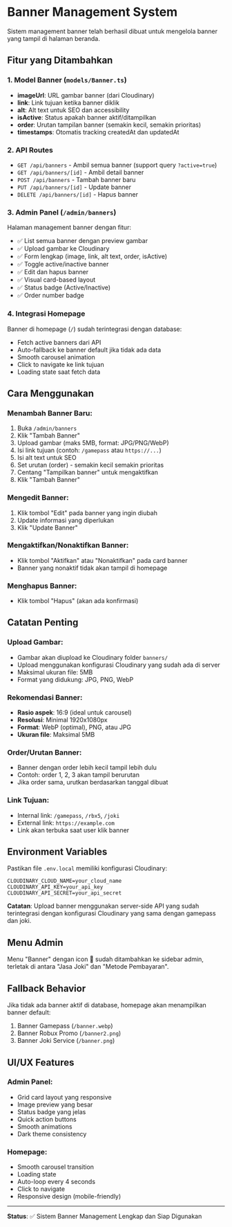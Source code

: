 # Banner Management System

Sistem management banner telah berhasil dibuat untuk mengelola banner yang tampil di halaman beranda.

## Fitur yang Ditambahkan

### 1. **Model Banner** (`models/Banner.ts`)

- **imageUrl**: URL gambar banner (dari Cloudinary)
- **link**: Link tujuan ketika banner diklik
- **alt**: Alt text untuk SEO dan accessibility
- **isActive**: Status apakah banner aktif/ditampilkan
- **order**: Urutan tampilan banner (semakin kecil, semakin prioritas)
- **timestamps**: Otomatis tracking createdAt dan updatedAt

### 2. **API Routes**

- `GET /api/banners` - Ambil semua banner (support query `?active=true`)
- `GET /api/banners/[id]` - Ambil detail banner
- `POST /api/banners` - Tambah banner baru
- `PUT /api/banners/[id]` - Update banner
- `DELETE /api/banners/[id]` - Hapus banner

### 3. **Admin Panel** (`/admin/banners`)

Halaman management banner dengan fitur:

- ✅ List semua banner dengan preview gambar
- ✅ Upload gambar ke Cloudinary
- ✅ Form lengkap (image, link, alt text, order, isActive)
- ✅ Toggle active/inactive banner
- ✅ Edit dan hapus banner
- ✅ Visual card-based layout
- ✅ Status badge (Active/Inactive)
- ✅ Order number badge

### 4. **Integrasi Homepage**

Banner di homepage (`/`) sudah terintegrasi dengan database:

- Fetch active banners dari API
- Auto-fallback ke banner default jika tidak ada data
- Smooth carousel animation
- Click to navigate ke link tujuan
- Loading state saat fetch data

## Cara Menggunakan

### Menambah Banner Baru:

1. Buka `/admin/banners`
2. Klik "Tambah Banner"
3. Upload gambar (maks 5MB, format: JPG/PNG/WebP)
4. Isi link tujuan (contoh: `/gamepass` atau `https://...`)
5. Isi alt text untuk SEO
6. Set urutan (order) - semakin kecil semakin prioritas
7. Centang "Tampilkan banner" untuk mengaktifkan
8. Klik "Tambah Banner"

### Mengedit Banner:

1. Klik tombol "Edit" pada banner yang ingin diubah
2. Update informasi yang diperlukan
3. Klik "Update Banner"

### Mengaktifkan/Nonaktifkan Banner:

- Klik tombol "Aktifkan" atau "Nonaktifkan" pada card banner
- Banner yang nonaktif tidak akan tampil di homepage

### Menghapus Banner:

- Klik tombol "Hapus" (akan ada konfirmasi)

## Catatan Penting

### Upload Gambar:

- Gambar akan diupload ke Cloudinary folder `banners/`
- Upload menggunakan konfigurasi Cloudinary yang sudah ada di server
- Maksimal ukuran file: 5MB
- Format yang didukung: JPG, PNG, WebP

### Rekomendasi Banner:

- **Rasio aspek**: 16:9 (ideal untuk carousel)
- **Resolusi**: Minimal 1920x1080px
- **Format**: WebP (optimal), PNG, atau JPG
- **Ukuran file**: Maksimal 5MB

### Order/Urutan Banner:

- Banner dengan order lebih kecil tampil lebih dulu
- Contoh: order 1, 2, 3 akan tampil berurutan
- Jika order sama, urutkan berdasarkan tanggal dibuat

### Link Tujuan:

- Internal link: `/gamepass`, `/rbx5`, `/joki`
- External link: `https://example.com`
- Link akan terbuka saat user klik banner

## Environment Variables

Pastikan file `.env.local` memiliki konfigurasi Cloudinary:

```env
CLOUDINARY_CLOUD_NAME=your_cloud_name
CLOUDINARY_API_KEY=your_api_key
CLOUDINARY_API_SECRET=your_api_secret
```

**Catatan**: Upload banner menggunakan server-side API yang sudah terintegrasi dengan konfigurasi Cloudinary yang sama dengan gamepass dan joki.

## Menu Admin

Menu "Banner" dengan icon 🎨 sudah ditambahkan ke sidebar admin, terletak di antara "Jasa Joki" dan "Metode Pembayaran".

## Fallback Behavior

Jika tidak ada banner aktif di database, homepage akan menampilkan banner default:

1. Banner Gamepass (`/banner.webp`)
2. Banner Robux Promo (`/banner2.png`)
3. Banner Joki Service (`/banner.png`)

## UI/UX Features

### Admin Panel:

- Grid card layout yang responsive
- Image preview yang besar
- Status badge yang jelas
- Quick action buttons
- Smooth animations
- Dark theme consistency

### Homepage:

- Smooth carousel transition
- Loading state
- Auto-loop every 4 seconds
- Click to navigate
- Responsive design (mobile-friendly)

---

**Status**: ✅ Sistem Banner Management Lengkap dan Siap Digunakan
